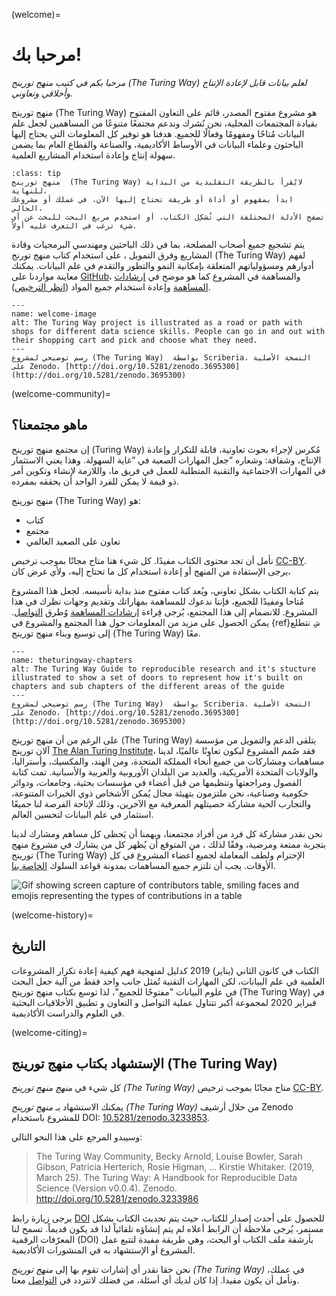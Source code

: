 (welcome)=
# مرحبا بك!

*مرحبا بكم في كتيب منهج تورينج  (The Turing Way) لعلم بيانات قابل لإعادة الإنتاج وأخلاقي وتعاوني.*

منهج تورينج  (The Turing Way)  هو مشروع مفتوح المصدر، قائم على التعاون المفتوح بقيادة المجتمعات المحلية، نحن نُشرك وندعم مجتمعًا متنوعًا من المساهمين لجعل علم البيانات مُتاحًا ومفهومًا وفعالًا للجميع. هدفنا هو توفير كل المعلومات التي يحتاج إليها الباحثون وعلماء البيانات في الأوساط الأكاديمية، والصناعة والقطاع العام بما يضمن سهولة إنتاج وإعادة استخدام المشاريع العلمية.

```{admonition} ملاحظة هامة
:class: tip
منهج تورينج  (The Turing Way) لايُقرأ بالطريقة التقليدية من البداية للنهاية،
ابدأ بمفهوم أو أداة أو طريقة تحتاج إليها الآن، في عملك أو مشروعك الحالي،
تصفح الأدلة المختلفة التي تُشكِل الكتاب، أو استخدم مربع البحث للبحث عن أي شيء ترغب في التعرف عليه أولاً.
```

يتم تشجيع جميع أصحاب المصلحة، بما في ذلك الباحثين ومهندسي البرمجيات وقادة المشاريع وفرق التمويل ، على استخدام كتاب منهج تورنج (The Turing Way) لفهم أدوارهم ومسؤولياتهم المتعلقة بإمكانية النمو والتطور والتقدم في علم البيانات. يمكنك معاينة مواردنا على [GitHub](https://github.com/alan-turing-institute/the-turing-way)، والمساهمة في المشروع كما هو موضح في [إرشادات المساهمة](https://github.com/alan-turing-institute/the-turing-way/blob/main/CONTRIBUTING.md) وإعادة استخدام جميع المواد ([انظر الترخيص](https://github.com/alan-turing-institute/the-turing-way/blob/main/LICENSE.md)).

```{figure} figures/welcome.jpg
---
name: welcome-image
alt: The Turing Way project is illustrated as a road or path with shops for different data science skills. People can go in and out with their shopping cart and pick and choose what they need.
---
رسم توضيحي لمشروع (The Turing Way)  بواسطة Scriberia. النسخة الأصلية على Zenodo، [http://doi.org/10.5281/zenodo.3695300](http://doi.org/10.5281/zenodo.3695300)
```

(welcome-community)=
## ماهو مجتمعنا؟

إن مجتمع منهج تورينج (Turing Way) مُكرس لإجراء بحوث تعاونية، قابلة للتكرار وإعادة الإنتاج، وشفافة:  وشعاره “جعل المهارات الصعبة في “غاية السهولة. وهذا يعني الاستثمار في المهارات الاجتماعية والتقنية المتطلبة للعمل في فريق ما، واللازمة لإنشاء وتكوين أمر ذو قيمة لا يمكن للفرد الواحد أن يحققه بمفرده.

 منهج تورينج  (The Turing Way)  هو:

* كتاب
* مجتمع
* تعاون على الصعيد العالمي

نأمل أن تجد محتوى الكتاب مفيدًا. كل شيء هنا متاح مجانًا بموجب ترخيص [CC-BY](https://github.com/alan-turing-institute/the-turing-way/blob/main/LICENSE.md). يرجى الإستفادة من المنهج أو إعادة استخدام كل ما تحتاج إليه، ولأي غرض كان،

يتم كتابة الكتاب بشكل تعاوني، ويُعد كتاب مفتوح منذ بداية تأسيسه. لجعل هذا المشروع مُتاحا ومفيدًا للجميع، فإننا ندعوك للمساهمة بمهاراتك وتقديم وجهات نظرك في هذا المشروع. للانضمام إلى هذا المجتمع، يُرجى قِراءة [إرشادات المساهمة](https://github.com/alan-turing-institute/the-turing-way/blob/main/CONTRIBUTING.md) وُطرق [التواصل](https://github.com/alan-turing-institute/the-turing-way#get-in-touch). يمكن الحصول على مزيد من المعلومات حول هذا المجتمع والمشروع في {ref}`ش`. نتطلع إلى توسيع وبناء منهج تورينج (The Turing Way) معًا.

```{figure} figures/theturingway-chapters.jpg
---
name: theturingway-chapters
alt: The Turing Way Guide to reproducible research and it's stucture illustrated to show a set of doors to represent how it's built on chapters and sub chapters of the different areas of the guide
---
رسم توضيحي لمشروع (The Turing Way)  بواسطة Scriberia. النسخة الأصلية على Zenodo، [http://doi.org/10.5281/zenodo.3695300](http://doi.org/10.5281/zenodo.3695300)
```

على الرغم من أن منهج تورينج (The Turing Way) يتلقى الدعم والتمويل من مؤسسة آلان تورينج [The Alan Turing Institute](https://www.turing.ac.uk/)، فقد صُمم المشروع ليكون تعاونًا عالميًا، لدينا مساهمات ومشاركات من جميع أنحاء المملكة المتحدة، ومن الهند، والمكسيك، وأستراليا، والولايات المتحدة الأمريكية، والعديد من البلدان الأوروبية والعربية والأسبانية. تمت كتابة الفصول ومراجعتها وتنظيمها من قبل أعضاء في مؤسسات بحثية، وجامعات، ودوائر حكومية وصناعية، نحن ملتزمون بتهيئة مجال يُمكن الأشخاص ذوي الخبرات المتنوعة، والتجارب الحية مشاركة حصيتلهم المعرفية مع الآخرين، وذلك لإتاحة الفرصة لنا جميعًا استثمار في علم البيانات لتحسين العالم.

نحن نقدر مشاركة كل فرد من أفراد مجتمعنا، ويهمنا أن يَحظى كل مساهم ومشارك لدينا بتجربة ممتعة ومرضية، وفقًا لذلك ، من المتوقع أن يُظهر كل من يشارك في مشروع منهج تورينج (The Turing Way) الإحترام ولطف المعاملة لجميع أعضاء المشروع في كل الأوقات. يجب أن تلتزم جميع المساهمات بمدونة قواعد السلوك [الخاصة بنا](https://github.com/alan-turing-institute/the-turing-way/blob/main/CODE_OF_CONDUCT.md).

![Gif showing screen capture of contributors table, smiling faces and emojis representing the types of contributions in a table](https://media.giphy.com/media/gKIUisnjpj2PS75nOJ/giphy.gif)

(welcome-history)=
## التاريخ

الكتاب في كانون الثاني (يناير) 2019 كدليل لمنهجية فهم كيفية إعادة تكرار  المشروعات العلمية في علم البيانات، لكن المهارات التقنية تُمثل جانب واحد فقط من آلية جعل البحث في علوم البيانات "مفتوحًا للجميع"، لذا توسع بكتاب منهج تورينج  (The Turing Way) في فبراير 2020 لمجموعة أكبر تتناول عملية التواصل و التعاون و تطبيق الأخلاقيات البحثية في العلوم والدراست الأكاديمية.

(welcome-citing)=
## الإستشهاد بكتاب منهج تورينج  (The Turing Way)

كل شيء في _منهج منهج تورينج (The Turing Way)_ متاح مجانًا بموجب ترخيص [CC-BY](https://github.com/alan-turing-institute/the-turing-way/blob/main/LICENSE.md).

يمكنك الاستشهاد بـ _منهج تورينج  (The Turing Way)_ من خلال أرشيف Zenodo للمشروع باستخدام DOI: [10.5281/zenodo.3233853](https://doi.org/10.5281/zenodo.3233853).

وسيبدو المرجع على هذا النحو التالي:

> The Turing Way Community, Becky Arnold, Louise Bowler, Sarah Gibson, Patricia Herterich, Rosie Higman, … Kirstie Whitaker. (2019, March 25). The Turing Way: A Handbook for Reproducible Data Science (Version v0.0.4). Zenodo. http://doi.org/10.5281/zenodo.3233986

يرجى زيارة رابط [DOI](https://doi.org/10.5281/zenodo.3233853) للحصول على أحدث إصدار للكتاب، حيث يتم تحديث الكتاب بشكل مستمر، يُرجى ملاحظة أن الرابط أعلاه لم يتم إنشاؤه تلقائياً لذا قد يكون قديماً. تسمح لنا المعرّفات الرقمية (DOI) بأرشفة ملف الكتاب أو البحث، وهي طريقة مفيدة لتتبع عمل المشروع  أو الإستشهاد به في المنشورات الأكاديمية.


نحن حقا نقدر أي إشارات تقوم بها إلى _منهج تورينج  (The Turing Way)_ في عملك، ونأمل أن يكون مفيدا. إذا كان لديك أي أسئلة، من فضلك لاتتردد في [التواصل](https://github.com/alan-turing-institute/the-turing-way#get-in-touch) معنا.
